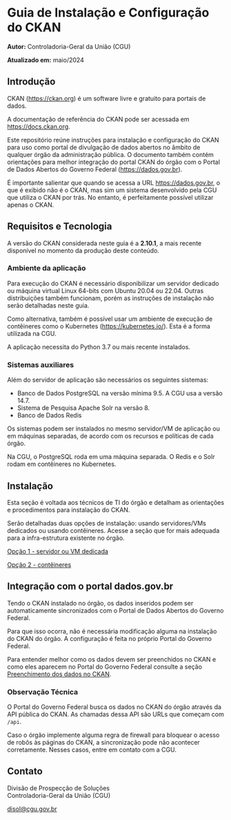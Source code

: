 # Guia de Instalação e Configuração do CKAN

**Autor:** Controladoria-Geral da União (CGU)

**Atualizado em:** maio/2024

## Introdução

CKAN (https://ckan.org) é um software livre e gratuito para portais de dados.

A documentação de referência do CKAN pode ser acessada em https://docs.ckan.org.

Este repositório reúne instruções para instalação e configuração do CKAN para uso como portal de divulgação de dados abertos no âmbito de qualquer órgão da administração pública. O documento também contém orientações para melhor integração do portal CKAN do órgão com o Portal de Dados Abertos do Governo Federal (https://dados.gov.br).

É importante salientar que quando se acessa a URL https://dados.gov.br, o que é exibido não é o CKAN, mas sim um sistema desenvolvido pela CGU que utiliza o CKAN por trás.
No entanto, é perfeitamente possível utilizar apenas o CKAN.

## Requisitos e Tecnologia

A versão do CKAN considerada neste guia é a **2.10.1**, a mais recente disponível no momento da produção deste conteúdo.

### Ambiente da aplicação

Para execução do CKAN é necessário disponibilizar um servidor dedicado ou máquina virtual Linux 64-bits com Ubuntu 20.04 ou 22.04. Outras distribuições também funcionam, porém as instruções de instalação não serão detalhadas neste guia.

Como alternativa, também é possível usar um ambiente de execução de contêineres como o Kubernetes (https://kubernetes.io/). Esta é a forma utilizada na CGU.

A aplicação necessita do Python 3.7 ou mais recente instalados.

### Sistemas auxiliares

Além do servidor de aplicação são necessários os seguintes sistemas:
* Banco de Dados PostgreSQL na versão mínima 9.5. A CGU usa a versão 14.7.
* Sistema de Pesquisa Apache Solr na versão 8.
* Banco de Dados Redis

Os sistemas podem ser instalados no mesmo servidor/VM de aplicação ou em máquinas separadas, de acordo com os recursos e políticas de cada órgão.

Na CGU, o PostgreSQL roda em uma máquina separada. O Redis e o Solr rodam em contêineres no Kubernetes.

## Instalação

Esta seção é voltada aos técnicos de TI do órgão e detalham as orientações e procedimentos para instalação do CKAN.

Serão detalhadas duas opções de instalação: usando servidores/VMs dedicados ou usando contêineres.
Acesse a seção que for mais adequada para a infra-estrutura existente no órgão.

[Opção 1 - servidor ou VM dedicada](INSTALACAO-VM.md)

[Opção 2 - contêineres](INSTALACAO-CONTEINER.md)

## Integração com o portal dados.gov.br

Tendo o CKAN instalado no órgão, os dados inseridos podem ser automaticamente sincronizados com o Portal de Dados Abertos do Governo Federal.

Para que isso ocorra, não é necessária modificação alguma na instalação do CKAN do órgão. A configuração é feita no próprio Portal do Governo Federal.

Para entender melhor como os dados devem ser preenchidos no CKAN e como eles aparecem no Portal do Governo Federal consulte a seção [Preenchimento dos dados no CKAN](PREENCHIMENTO-CKAN.md).

### Observação Técnica

O Portal do Governo Federal busca os dados no CKAN do órgão através da API pública do CKAN. As chamadas dessa API são URLs que começam com `/api`.

Caso o órgão implemente alguma regra de firewall para bloquear o acesso de robôs às páginas do CKAN, a sincronização pode não acontecer corretamente.
Nesses casos, entre em contato com a CGU.

## Contato

Divisão de Prospecção de Soluções\
Controladoria-Geral da União (CGU)

disol@cgu.gov.br
